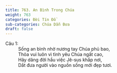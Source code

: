 ```yaml
---
title: 763. An Bình Trong Chúa
weight: 763
categories: Đời Tín Đồ
sub-categories: Chúa Dẫn Đưa
draft: false
---
```

<dl><dt>Câu 1:</dt><dd data-verse="1">Sống an bình nhờ nương tay Chúa phủ bao, <br/>Thỏa vui luôn vì tình yêu Chúa ngất cao, <br/>Hãy dâng đời hầu việc Jê-sus khắp nơi, <br/>Dắt đưa người vào nguồn sống mới đẹp tươi. </dd></dl>
